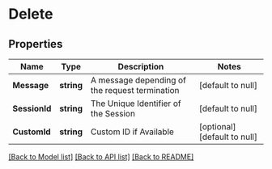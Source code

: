 # Delete

## Properties
Name | Type | Description | Notes
------------ | ------------- | ------------- | -------------
**Message** | **string** | A message depending of the request termination | [default to null]
**SessionId** | **string** | The Unique Identifier of the Session | [default to null]
**CustomId** | **string** | Custom ID if Available | [optional] [default to null]

[[Back to Model list]](../README.md#documentation-for-models) [[Back to API list]](../README.md#documentation-for-api-endpoints) [[Back to README]](../README.md)


